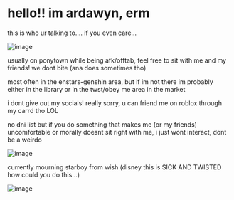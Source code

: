 # hello!! im ardawyn, erm
this is who ur talking to.... if you even care...

![image](https://github.com/Yoosunoovy/Yoosunoovy/assets/155345103/54115bec-ce7b-4085-8e28-fec0ff2e7f69)

usually on ponytown while being afk/offtab, feel free to sit with me and my friends! we dont bite (ana does sometimes tho)

most often in the enstars-genshin area, but if im not there im probably either in the library or in the twst/obey me area in the market

i dont give out my socials! really sorry, u can friend me on roblox through my carrd tho LOL

no dni list but if you do something that makes me (or my friends) uncomfortable or morally doesnt sit right with me, i just wont interact, dont be a weirdo

![image](https://github.com/Yoosunoovy/Yoosunoovy/assets/155345103/c07842f1-898f-4d03-ac55-3715987fdd12)

currently mourning starboy from wish (disney this is SICK AND TWISTED how could you do this...)

![image](https://github.com/Yoosunoovy/Yoosunoovy/assets/155345103/a4528e49-3a6e-4852-9dd2-3a4289ed238f)
